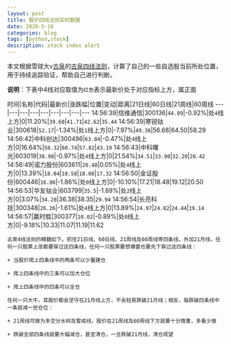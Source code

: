 ```yaml
---
layout: post
title: 股价四线法则实时数据
date: 2020-5-10
categories: blog
tags: [python,stock]
description: stock index alert
---
```



本文根据雪球大v[古泉](https://xueqiu.com/u/7148646888)的[古泉四线法则](https://xueqiu.com/7148646888/130498192)，计算了自己的一些自选股当前所处位置，用于持续追踪验证，帮助自己进行判断。

**说明**：下表中4线对应取值为`红色`表示最新价处于对应指标上方，属正面

时间|名称|代码|最新价|涨跌幅|位置|变动|距离|21日线|60日线|21周线|60周线
---|---|---|---|---|---|---|---|---
14:56:39|信维通信|300136|`44.09`|-0.92%|处`4`线上方|0|11.20%|`39.60`|`41.71`|`42.62`|`35.44`
14:56:39|寒锐钴业|300618|`52.17`|-1.34%|处`1`线上方|0|-7.97%|`49.36`|56.68|64.50|58.29
14:56:42|中科创达|300496|`63.04`|-0.47%|处`4`线上方|0|16.64%|`58.32`|`60.74`|`57.82`|`43.19`
14:56:43|中科曙光|603019|`38.98`|-0.97%|处`4`线上方|0|21.54%|`34.51`|`33.90`|`32.20`|`28.42`
14:56:49|诺力股份|603611|`20.48`|0.05%|处`4`线上方|0|13.39%|`18.04`|`18.58`|`18.08`|`17.32`
14:56:50|金证股份|600446|`16.86`|-1.86%|处`0`线上方|0|-10.10%|17.21|18.48|19.12|20.50
14:56:53|华友钴业|603799|`35.5`|-1.69%|处`2`线上方|0|3.07%|`34.28`|36.38|38.35|`29.94`
14:56:54|长亮科技|300348|`26.26`|-1.61%|处`4`线上方|0|13.89%|`24.97`|`24.82`|`24.44`|`19.14`
14:56:57|赢时胜|300377|`10.02`|-0.89%|处`0`线上方|0|-9.18%|10.33|11.07|11.19|11.62

```
古泉4线法则的精髓如下。抓住21日线、60日线、21周线及60周线等四条线，外加21月线，任何一只股票上涨都要穿过这四条线，任何一只股票要想爆雷也要先下穿过这四条线：

+ 当股价爬上四条线中的两条可以少量建仓

+ 爬上四条线中的三条可以加大仓位

+ 爬上四条线中的四条可以全仓

任何一只大牛，其股价都会坚守在21月线上方，不会轻易跌破21月线；相反，每跌破四条线中一条就减一些仓位：

+ 21周线可做为多空分水岭及警戒线，股价在21周线及60周线下方就要十分慎重，多看少做

+ 跌破全部四条线就要大幅减仓，甚至清仓，一旦跌破21月线，清仓观望
```